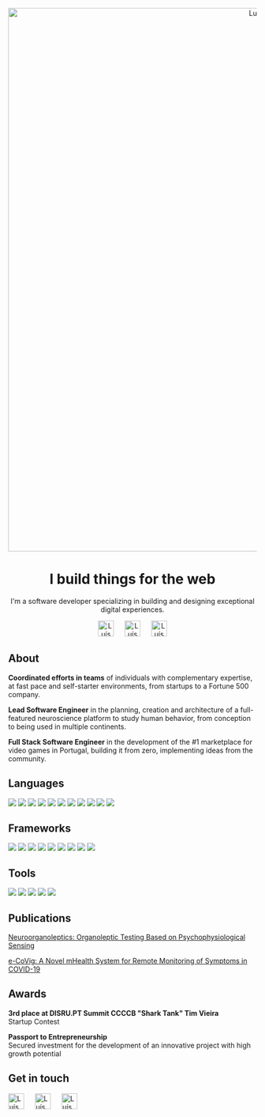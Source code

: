 
<!--<img width="1405" alt="Screenshot 2022-06-01 at 20 18 58" src="https://user-images.githubusercontent.com/2077818/171484855-a8deb3e8-2c34-4cfa-8c1a-2b4ecd3e23ba.png">-->
<!--<img width="1300" alt="github-banner-crop-1" src="https://user-images.githubusercontent.com/2077818/171486124-ab0c485c-5400-4b6d-af80-aa21c086e1ae.png">-->
<!--<img width="1200" alt="github-banner-crop-2" src="https://user-images.githubusercontent.com/2077818/171486127-2a3093c1-f36e-4d71-bad7-6c056211554d.png">-->
<!--<img width="1100" alt="github-banner-crop-3" src="https://user-images.githubusercontent.com/2077818/171486133-f4f60bd4-2922-40c8-8f0d-70a0d1095a7b.png">-->
<!--<img width="1000" alt="github-banner-crop-4" src="https://user-images.githubusercontent.com/2077818/171486136-370c4a16-5649-4b61-b801-759a7d90f956.png">-->

<p align="center">
  <a href="https://www.luismarques.io/" target="_blank" rel="noreferrer">
    <img width="1100" alt="Luís Marques banner" src="https://user-images.githubusercontent.com/2077818/171486133-f4f60bd4-2922-40c8-8f0d-70a0d1095a7b.png" />
  </a>
</p>


<h1 align="center">I build things for the web</h2>

<p align="center">
I'm a software developer specializing in building and designing exceptional digital experiences.
</> 
  
<p align="center">
  <a href="https://www.luismarques.io/"><img src="https://user-images.githubusercontent.com/2077818/171491178-bc36792b-e926-436f-887e-4d69c4063f73.svg" alt="Luís Marques | Website" height="32px"/></a>
  &ensp;&ensp;
  <a href="https://www.linkedin.com/in/luismarques-io/"><img src="https://user-images.githubusercontent.com/2077818/171490544-b58bc690-673f-46cc-96cf-f52b74627cc3.svg" alt="Luís Marques | LinkedIn" height="32px" margin="0 10px"/></a>
  &ensp;&ensp;
  <a href="https://www.luismarques.io/"><img src="https://user-images.githubusercontent.com/2077818/171491433-d6af3929-92b4-4d94-855b-2a9eb0e6a714.svg" alt="Luís Marques | Website" height="32px"/></a>
</p>


<h2>About</h2>
<p>
  <b>Coordinated efforts in teams</b> of individuals with complementary expertise, at fast pace and self-starter environments, from startups to a Fortune 500 company.  
</p>
<p>
  <b>Lead Software Engineer</b> in the planning, creation and architecture of a full-featured neuroscience platform to study human behavior, from conception to being used in multiple continents.
</p>
<p>
  <b>Full Stack Software Engineer</b> in the development of the #1 marketplace for video games in Portugal, building it from zero, implementing ideas from the community.
</p>

<h2>Languages</h2>
<p>
  <img src="https://img.shields.io/badge/JavaScript-F7DF1E?style=for-the-badge&logo=javascript&logoColor=black" />
  <img src="https://img.shields.io/badge/HTML5-E34F26?style=for-the-badge&logo=html5&logoColor=white" />
  <img src="https://img.shields.io/badge/PUG-a86454?style=for-the-badge&logo=pug&logoColor=white" />
  <img src="https://img.shields.io/badge/CSS-239120?style=for-the-badge&logo=css&logoColor=white" />
  <img src="https://img.shields.io/badge/Sass-CC6699?style=for-the-badge&logo=sass&logoColor=white" />
  <img src="https://img.shields.io/badge/Less-1d365d?style=for-the-badge&logo=less&logoColor=white" />
  <img src="https://img.shields.io/badge/PHP-777BB4?style=for-the-badge&logo=php&logoColor=white" />
  <img src="https://img.shields.io/badge/C%2B%2B-00599C?style=for-the-badge&logo=c%2B%2B&logoColor=white" />
  <img src="https://img.shields.io/badge/C%23-239120?style=for-the-badge&logo=c-sharp&logoColor=white" />
  <img src="https://img.shields.io/badge/R-276DC3?style=for-the-badge&logo=r&logoColor=white" />
  <img src="https://img.shields.io/badge/Python-14354C?style=for-the-badge&logo=python&logoColor=white" />
</p>

<h2>Frameworks</h2>
<p>
  <img src="https://img.shields.io/badge/Meteor-1b2448?style=for-the-badge&logo=meteor&logoColor=ff6a3e" />
  <img src="https://img.shields.io/badge/React-20232A?style=for-the-badge&logo=react&logoColor=61DAFB" />
  <img src="https://img.shields.io/badge/Redux-593D88?style=for-the-badge&logo=redux&logoColor=white" />
  <img src="https://img.shields.io/badge/Vue.js-35495E?style=for-the-badge&logo=vue.js&logoColor=4FC08D" />
  <img src="https://img.shields.io/badge/Node.js-43853D?style=for-the-badge&logo=node.js&logoColor=white" />
  <img src="https://img.shields.io/badge/Express.js-404D59?style=for-the-badge" />
  <img src="https://img.shields.io/badge/Blaze-FF840E?style=for-the-badge&logo=blaze&logoColor=white" />
  <img src="https://img.shields.io/badge/Handlebars-ee6611?style=for-the-badge&logo=handlebarsjs&logoColor=white" />
  <img src="https://img.shields.io/badge/jQuery-0769AD?style=for-the-badge&logo=jquery&logoColor=white" />
</p>

<h2>Tools</h2>
<p>
  <img src="https://img.shields.io/badge/GitHub-100000?style=for-the-badge&logo=github&logoColor=white" />
  <img src="https://img.shields.io/badge/Shell_Script-121011?style=for-the-badge&logo=gnu-bash&logoColor=white" />
  <img src="https://img.shields.io/badge/MongoDB-4EA94B?style=for-the-badge&logo=mongodb&logoColor=white" />
  <img src="https://img.shields.io/badge/MySQL-005C84?style=for-the-badge&logo=mysql&logoColor=white" />
  <img src="https://img.shields.io/badge/SAP CDC/Gygia-0FAAFF?style=for-the-badge&logo=sap&logoColor=white" />
</p>


<h2>Publications</h2>
<p>
    <a href="https://www.researchgate.net/publication/354123466_Neuroorganoleptics_Organoleptic_Testing_Based_on_Psychophysiological_Sensing" target="_blank" rel="noreferrer">
      Neuroorganoleptics: Organoleptic Testing Based on Psychophysiological Sensing
    </a>
</p>
<p>
    <a href="https://www.researchgate.net/publication/351548792_e-CoVig_A_Novel_mHealth_System_for_Remote_Monitoring_of_Symptoms_in_COVID-19" target="_blank" rel="noreferrer">
      e-CoVig: A Novel mHealth System for Remote Monitoring of Symptoms in COVID-19
    </a>
</p>

<h2>Awards</h2>
<p>
  <b>3rd place at DISRU.PT Summit CCCCB "Shark Tank" Tim Vieira</b>
  <br/>
  Startup Contest
</p>
<p>
  <b>Passport to Entrepreneurship</b>
  <br/>
  Secured investment for the development of an innovative project with high growth potential
</p>

<h2>Get in touch</h2>
  
<p>
  <a href="https://www.luismarques.io/"><img src="https://user-images.githubusercontent.com/2077818/171491178-bc36792b-e926-436f-887e-4d69c4063f73.svg" alt="Luís Marques | Website" height="32px"/></a>
  &ensp;&ensp;
  <a href="https://www.linkedin.com/in/luismarques-io/"><img src="https://user-images.githubusercontent.com/2077818/171490544-b58bc690-673f-46cc-96cf-f52b74627cc3.svg" alt="Luís Marques | LinkedIn" height="32px" margin="0 10px"/></a>
  &ensp;&ensp;
  <a href="https://www.luismarques.io/"><img src="https://user-images.githubusercontent.com/2077818/171491433-d6af3929-92b4-4d94-855b-2a9eb0e6a714.svg" alt="Luís Marques | Website" height="32px"/></a>
</p>


<!--

Tech / Entrepreneurship

Interested in MeteorJS, Vue.js, React

💼

🌍 
🤝

- 👋 Hi, I’m @m-arques
- 👀 I’m interested in ...
- 🌱 I’m currently learning ...
- 💞️ I’m looking to collaborate on ...
- 📫 How to reach me ...
--->

